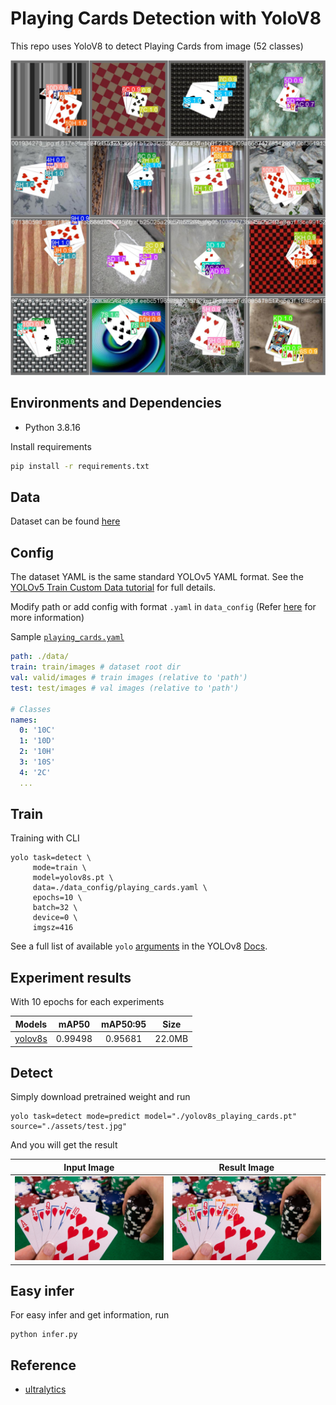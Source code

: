 # Playing Cards Detection with YoloV8

This repo uses YoloV8 to detect Playing Cards from image (52 classes)

![result](./assets/result.jpg "result")

## Environments and Dependencies

- Python 3.8.16

Install requirements

``` bash
pip install -r requirements.txt
```

## Data

Dataset can be found [here](https://universe.roboflow.com/augmented-startups/playing-cards-ow27d)

## Config

The dataset YAML is the same standard YOLOv5 YAML format. See the [YOLOv5 Train Custom Data tutorial](https://github.com/ultralytics/yolov5/wiki/Train-Custom-Data) for full details.

Modify path or add config with format `.yaml` in `data_config` (Refer [here](https://github.com/ultralytics/yolov5/wiki/Train-Custom-Data#11-create-datasetyaml) for more information)

Sample [`playing_cards.yaml`](./data_config/playing_cards.yaml)

``` yaml
path: ./data/ 
train: train/images # dataset root dir
val: valid/images # train images (relative to 'path')
test: test/images # val images (relative to 'path')

# Classes
names: 
  0: '10C'
  1: '10D'
  2: '10H'
  3: '10S'
  4: '2C'
  ...
```

## Train

Training with CLI

```
yolo task=detect \
     mode=train \
     model=yolov8s.pt \
     data=./data_config/playing_cards.yaml \
     epochs=10 \
     batch=32 \
     device=0 \
     imgsz=416 
```

See a full list of available `yolo` [arguments](https://docs.ultralytics.com/config/) in the YOLOv8 [Docs](https://docs.ultralytics.com).

## Experiment results

With 10 epochs for each experiments

| Models | mAP50 | mAP50:95 | Size |
|:---:|:---:|:---:|:---:|
| [yolov8s](https://drive.google.com/file/d/1AqZnW6dI6flFZvGxAn6A9apDNSviXZ5f/view?usp=share_link) | 0.99498 | 0.95681 | 22.0MB |

## Detect

Simply download pretrained weight and run

```
yolo task=detect mode=predict model="./yolov8s_playing_cards.pt" source="./assets/test.jpg"
```

And you will get the result

| Input Image | Result Image |
| --- | --- |
| ![test](./assets/test.jpg "test") | ![test_result](./assets/test_result.jpg "test_result") |


## Easy infer

For easy infer and get information, run

```
python infer.py
```

## Reference

- [ultralytics](https://github.com/ultralytics/ultralytics)
